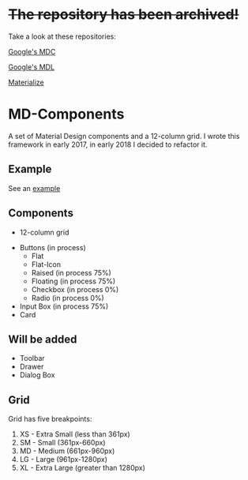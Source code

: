 # ~~The repository has been archived!~~

Take a look at these repositories:

[Google's MDC](https://github.com/material-components/material-components-web/)

[Google's MDL](https://github.com/google/material-design-lite)

[Materialize](https://materializecss.com/)

# MD-Components

A set of Material Design components and a 12-column grid. I wrote this framework in early 2017, in early 2018 I decided to refactor it.

## Example

See an [example](https://silent-tempest.github.io/MD-Components/example)

## Components
+ 12-column grid
* Buttons (in process)
  * Flat
  * Flat-Icon
  * Raised (in process 75%)
  * Floating (in process 75%)
  * Checkbox (in process 0%)
  * Radio (in process 0%)
* Input Box (in process 75%)
* Card

## Will be added
* Toolbar
* Drawer
* Dialog Box

## Grid
Grid has five breakpoints:
1. XS - Extra Small (less than 361px)
2. SM - Small (361px-660px)
3. MD - Medium (661px-960px)
4. LG - Large (961px-1280px)
5. XL - Extra Large (greater than 1280px)
